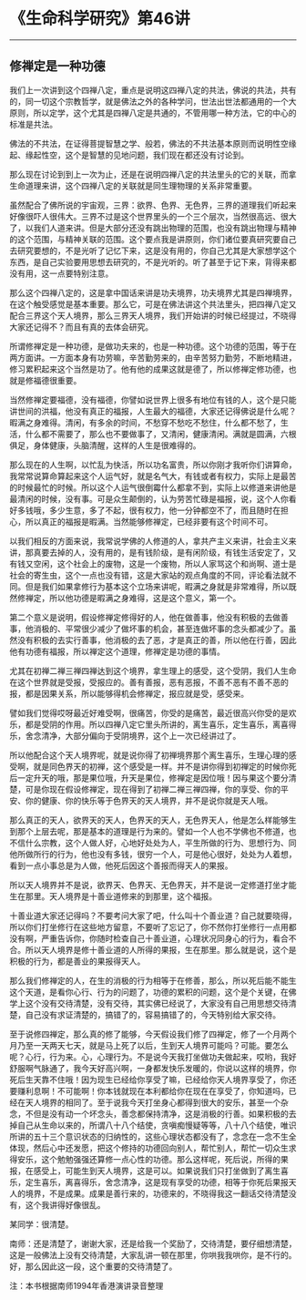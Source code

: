 # 《生命科学研究》第46讲

------

## 修禅定是一种功德

我们上一次讲到这个四禅八定，重点是说明这四禅八定的共法，佛说的共法，共有的，同一切这个宗教哲学，就是佛法之外的各种学问，世法出世法都通用的一个大原则，所以定学，这个尤其是四禅八定是共通的，不管用哪一种方法，它的中心的标准是共法。

佛法的不共法，在证得菩提智慧之学、般若，佛法的不共法基本原则而说明性空缘起、缘起性空，这个是智慧的见地问题，我们现在都还没有讨论到。

那么现在讨论到到上一次为止，还是在说明四禅八定的共法里头的它的关联，而拿生命道理来讲，这个四禅八定的关联就是同生理物理的关系非常重要。

虽然配合了佛所说的宇宙观，三界：欲界、色界、无色界，三界的道理我们听起来好像很吓人很伟大。三界不过是这个世界里头的一个三个层次，当然很高远、很大了，以我们人道来讲。但是大部分还没有跳出物理的范围，也没有跳出物理与精神的这个范围，与精神关联的范围。这个要点我是讲原则，你们诸位要真研究要自己去研究要想的，不是光听了记忆下来，这是没有用的，你自己尤其是大家想学这个东西，是自己实验要用思想去研究的，不是光听的。听了甚至于记下来，背得来都没有用，这一点要特别注意。

那么这个四禅八定的，这是拿中国话来讲是功夫境界，功夫境界尤其是四禅境界，在这个触受感觉是基本重要。那么它，可是在佛法讲这个共法里头，把四禅八定又配合三界这个天人境界，那么三界天人境界，我们开始讲的时候已经提过，不晓得大家还记得不？而且有真的去体会研究。

所谓修禅定是一种功德，是做功夫来的，也是一种功德。这个功德的范围，等于在两方面讲。一方面本身有功劳嘛，辛苦勤劳来的，由辛苦努力勤劳，不断地精进，修习累积起来这个当然是功了。他有他的成果这就是德了，所以修禅定修功德，也就是修福德很重要。

当然修禅定要福德，没有福德，你譬如说世界上很多有地位有钱的人，这个是只能讲世间的洪福，他没有真正的福报，人生最大的福德，大家还记得佛说是什么呢？暇满之身难得。清闲，有多余的时间，不愁穿不愁吃不愁住，什么都不愁了，生活，什么都不需要了，那么也不要做事了，又清闲，健康清闲。满就是圆满，六根俱足，身体健康，头脑清醒，这样的人生是很难得的。

那么现在的人生啊，以忙乱为快活，所以功名富贵，所以你刚才我听你们讲算命，我常常说算命算起来这个人运气好，就是名气大，有钱或者有权力，实际上是最苦的时候最忙的时候。所以这个人运气很倒霉什么都拿不到，实际上以修道来讲他是最清闲的时候，没有事。可是众生颠倒的，认为劳苦忙碌是福报，说，这个人你看好多钱哦，多少生意，多了不起，很有权力，他一分钟都空不了，而且随时在担心，所以真正的福报是暇满。当然能够修禅定，已经非要有这个时间不可。

以我们相反的方面来说，我常说学佛的人修道的人，拿共产主义来讲，社会主义来讲，那真要去掉的人，没有用的，是有钱阶级，是有闲阶级，有钱生活安定了，又有钱又空闲，这个社会上的废物，这是一个废物，所以人家骂这个和尚啊、道士是社会的寄生虫，这个一点也没有错，这是大家站的观点角度的不同，评论看法就不同。但是我们如果拿修行为基本这个立场来讲呢，暇满之身就是非常难得，所以既然修禅定，所以他功德是暇满之身难得，这是这个意义，第一个。

第二个意义是说明，假设修禅定修得好的人，他在做善事，他没有积极的去做善事，他消极的、平常很少减少了做坏事的机会，甚至连做坏事的念头都减少了。虽然没有积极的去实行善事，他消极的去了恶，才是真正的善，所以他在行善，因此他有功德有福报，所以禅定这个道理，修禅定是功德的事情。

尤其在初禅二禅三禅四禅达到这个境界，拿生理上的感受，这个受阴，我们人生命在这个世界就是受报，受报应的。善有善报，恶有恶报，不善不恶有不善不恶的报，都是因果关系，所以能够得机会修禅定，报应就是受，感受来。

譬如我们觉得哎呀最近好难受啊，很痛苦，你受的是痛苦，最近很高兴你受的是欢乐，都是受阴的作用。所以四禅八定它里头所讲的，离生喜乐，定生喜乐，离喜得乐，舍念清净，大部分偏向于受阴境界，这个上一次已经讲过了。

所以他配合这个天人境界呢，就是说你得了初禅境界那个离生喜乐，生理心理的感受啊，就是同色界天的初禅，这个感受是一样。并不是讲你得到初禅定的时候你死后一定升天的哦，那是果位哦，升天是果位，修禅定是因位哦！因与果这个要分清楚，可是你现在假设修禅定，现在得到了初禅二禅三禅四禅，你的享受、你的平安、你的健康、你的快乐等于色界天的天人境界，并不是说你就是天人哦。

那么真正的天人，欲界天的天人，色界天的天人，无色界天人，他是怎么样能够生到那个上层去呢，那是基本的道理是行为来的。譬如一个人也不学佛也不修道，也不信什么宗教，这个人做人好，心地好处处为人，平生所做的行为、思想行为、同他所做所行的行为，他也没有多钱，很穷一个人，可是他心很好，处处为人着想，看到一点小事总是为人做，他死后因这个善报而得天人的果报。

所以天人境界并不是说，欲界天、色界天、无色界天，并不是说一定修道打坐才能生在那里。天人境界是十善业道修来的到那里，这个福报。

十善业道大家还记得吗？不要考问大家了吧，什么叫十个善业道？自己就要晓得，所以你们打坐修行在这些地方留意，不要听了忘记了，你不然你打坐修行一点用都没有啊，严重告诉你，你随时检查自己十善业道，心理状况同身心的行为，看合不合。所以天人境界是修十善业道的人所得的果报，生在那里。那么就是说，这个是积极的行为，都是善业的果报得天人。

那么我们修禅定的人，在生的消极的行为相等于在修善，那么，所以死后能不能生这个天道，是看你心行、行为的问题了，功德的累积的问题，这个是个关键，在佛学上这个没有交待清楚，没有交待，其实佛已经说了，大家没有自己用思想交待清楚，自己没有求证清楚的，搞错了的，容易搞错了的，今天特别给大家交待。

至于说修四禅定，那么真的修了能够，今天假设我们修了四禅定，修了一个月两个月乃至一天两天七天，就是马上死了以后，生到天人境界可能吗？可能。要怎么呢？心行，行为来。心，心理行为。不是说今天我打坐做功夫做起来，哎哟，我好舒服啊气脉通了，我今天好高兴啊，一身都发快乐发暖的，你说以这样的境界，你死后生天靠不住哦！因为现生已经给你享受了嘛，已经给你天人境界享受了，你还要赚利息啊！不可能啊！你本钱就现在本利都给你在现在在享受了，你知道吗，已经在天人境界的相同了。至于说我今天打坐身心都得到很大的安乐，甚至一个杂念，不但是没有动一个坏念头，善念都保持清净，这是消极的行善。如果积极的去掉自己从生命以来的，所谓八十八个结使，贪嗔痴慢疑等等，八十八个结使，唯识所讲的五十三个意识状态的归纳性的，这些心理状态都没有了，念念在一念不生全体现，然后心中还发愿，把这个修持的功德回向别人，帮忙别人，帮忙一切众生求得安乐，这个勉勉强强还算修一点心性的功德。那么这样呢，死后说，所得的果报，在感受上，可能生到天人境界，这是可以。如果说我们只打坐做到了离生喜乐，定生喜乐，离喜得乐，舍念清净，这是现有享受的功德，相等于你死后果报天人的境界，不是成果。成果是善行来的，功德来的，不晓得我这一翻话交待清楚没有，这个我讲得好像很乱。

某同学：很清楚。

南师：还是清楚了，谢谢大家，还是给我一个奖励了，交待清楚，要仔细想清楚，这是一般佛法上没有交待清楚，大家乱讲一顿在那里，你哄我我哄你，是不行的。好，那么因此这一段，这个重要的交待清楚了。

注：本书根据南师1994年香港演讲录音整理


